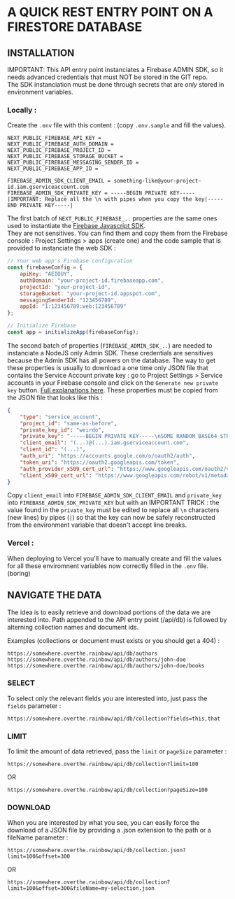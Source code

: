 # A QUICK REST ENTRY POINT ON A FIRESTORE DATABASE

## INSTALLATION

IMPORTANT: This API entry point instanciates a Firebase ADMIN SDK, so it needs advanced credentials that must NOT be stored in the GIT repo.  
The SDK instanciation must be done through secrets that are _only_ stored in environment variables.

### Locally :

Create the `.env` file with this content : (copy `.env.sample` and fill the values).

```properties
NEXT_PUBLIC_FIREBASE_API_KEY =
NEXT_PUBLIC_FIREBASE_AUTH_DOMAIN =
NEXT_PUBLIC_FIREBASE_PROJECT_ID =
NEXT_PUBLIC_FIREBASE_STORAGE_BUCKET =
NEXT_PUBLIC_FIREBASE_MESSAGING_SENDER_ID =
NEXT_PUBLIC_FIREBASE_APP_ID =

FIREBASE_ADMIN_SDK_CLIENT_EMAIL = something-like@your-project-id.iam.gserviceaccount.com
FIREBASE_ADMIN_SDK_PRIVATE_KEY = -----BEGIN PRIVATE KEY-----|IMPORTANT: Replace all the \n with pipes when you copy the key|-----END PRIVATE KEY-----|
```

The first batch of `NEXT_PUBLIC_FIREBASE_..` properties are the same ones used to instantiate the [Firebase Javascript SDK](https://firebase.google.com/docs/web/learn-more?authuser=0#config-object).  
They are not sensitives. You can find them and copy them from the Firebase console : Project Settings > apps (create one) and the code sample that is provided to instanciate the web SDK :

```js
// Your web app's Firebase configuration
const firebaseConfig = {
	apiKey: "AEIOUY",
	authDomain: "your-project-id.firebaseapp.com",
	projectId: "your-project-id",
	storageBucket: "your-project-id.appspot.com",
	messagingSenderId: "123456789",
	appId: "1:123456789:web:123456789"
};

// Initialize Firebase
const app = initializeApp(firebaseConfig);
```

The second batch of properties (`FIREBASE_ADMIN_SDK_..`) are needed to instanciate a NodeJS only Admin SDK. These credentials are sensitives because the Admin SDK has all powers on the database.
The way to get these properties is usually to download a one time only JSON file that contains the Service Account private key : go to Project Settings > Service accounts in your Firebase console and click on the `Generate new private key` button. [Full explanations here](https://firebase.google.com/docs/admin/setup?authuser=0).
These properties must be copied from the JSON file that looks like this :

```JSON
{
	"type": "service_account",
	"project_id": "same-as-before",
	"private_key_id": "weirdo",
	"private_key": "-----BEGIN PRIVATE KEY-----\nSOME RANDOM BASE64 STRING\nAANOTHER ONE\nAND SO ON\nBLAH BLAH BLAH==\n-----END PRIVATE KEY-----\n",
	"client_email": "(...)@(...).iam.gserviceaccount.com",
	"client_id": "(...)",
	"auth_uri": "https://accounts.google.com/o/oauth2/auth",
	"token_uri": "https://oauth2.googleapis.com/token",
	"auth_provider_x509_cert_url": "https://www.googleapis.com/oauth2/v1/certs",
	"client_x509_cert_url": "https://www.googleapis.com/robot/v1/metadata/x509/(...).iam.gserviceaccount.com"
}
```

Copy `client_email` into `FIREBASE_ADMIN_SDK_CLIENT_EMAIL` and `private_key` into `FIREBASE_ADMIN_SDK_PRIVATE_KEY` but with an IMPORTANT TRICK : the value found in the `private_key` must be edited to replace all `\n` characters (new lines) by pipes (`|`) so that the key can now be safely reconstructed from the environment variable that doesn't accept line breaks.

### Vercel :

When deploying to Vercel you'll have to manually create and fill the values for all these enviromnent variables now correctly filled in the `.env` file. (boring)

## NAVIGATE THE DATA

The idea is to easily retrieve and download portions of the data we are interested into.
Path appended to the API entry point (/api/db) is followed by alterning collection names and document ids.

Examples (collections or document must exists or you should get a 404) :

```
https://somewhere.overthe.rainbow/api/db/authors
https://somewhere.overthe.rainbow/api/db/authors/john-doe
https://somewhere.overthe.rainbow/api/db/authors/john-doe/books
```

### SELECT

To select only the relevant fields you are interested into, just pass the `fields` parameter :

```
https://somewhere.overthe.rainbow/api/db/collection?fields=this,that
```

### LIMIT

To limit the amount of data retrieved, pass the `limit` or `pageSize` parameter :

```
https://somewhere.overthe.rainbow/api/db/collection?limit=100
```

OR

```
https://somewhere.overthe.rainbow/api/db/collection?pageSize=100
```

### DOWNLOAD

When you are interested by what you see, you can easily force the download of a JSON file by providing a .json extension to the path or a fileName parameter :

```
https://somewhere.overthe.rainbow/api/db/collection.json?limit=100&offset=300
```

OR

```
https://somewhere.overthe.rainbow/api/db/collection?limit=100&offset=300&fileName=my-selection.json
```
